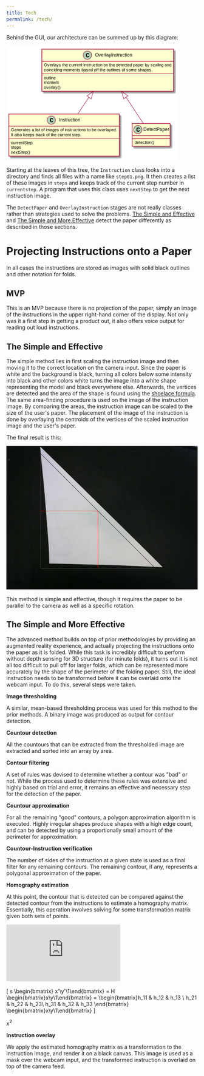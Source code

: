 ```yaml
---
title: Tech
permalink: /tech/
---
```


Behind the GUI, our architecture can be summed up by this diagram:

![](https://github.com/concavegit/cv-assisted-origami/blob/master/documents/class_diagram.png?raw=true)

Starting at the leaves of this tree, the `Instruction` class looks into a directory and finds all files with a name like `step01.png`.
It then creates a list of these images in `steps` and keeps track of the current step number in `currentstep`. A program that uses this class uses `nextStep` to get the next instruction image.

The `DetectPaper` and `OverlayInstruction` stages are not really classes rather than strategies used to solve the problems.
[The Simple and Effective](https://concavegit.github.io/cv-assisted-origami/tech/#the-simple-and-effective) and [The Simple and More Effective](https://concavegit.github.io/cv-assisted-origami/tech/#the-simple-and-more-effective) detect the paper differently as described in those sections.

# Projecting Instructions onto a Paper
In all cases the instructions are stored as images with solid black outlines and other notation for folds.

## MVP
This is an MVP because there is no projection of the paper, simply an image of the instructions in the upper right-hand corner of the display. Not only was it a first step in getting a product out, it also offers voice output for reading out loud instructions.

## The Simple and Effective
The simple method lies in first scaling the instruction image and then moving it to the correct location on the camera input.
Since the paper is white and the background is black, turning all colors below some intensity into black and other colors white turns the image into a white shape representing the model and black everywhere else. Afterwards, the vertices are detected and the area of the shape is found using the [shoelace formula](https://en.wikipedia.org/wiki/Shoelace_formula).
The same area-finding procedure is used on the image of the instruction image.
By comparing the areas, the instruction image can be scaled to the size of the user's paper.
The placement of the image of the instruction is done by overlaying the centroids of the vertices of the scaled instruction image and the user's paper.

The final result is this:

![](https://github.com/concavegit/cv-assisted-origami/raw/master/PaperPics/testresult.png)

This method is simple and effective, though it requires the paper to be parallel to the camera as well as a specific rotation.

## The Simple and More Effective

The advanced method builds on top of prior methodologies by providing an augmented reality experience, and actually projecting the instructions onto the paper as it is folded. While this task is incredibly difficult to perform without depth sensing for 3D structure (for minute folds), it turns out it is not all too difficult to pull off for larger folds, which can be represented more accurately by the shape of the perimeter of the folding paper. Still, the ideal instruction needs to be transformed before it can be overlaid onto the webcam input. To do this, several steps were taken.

  **Image thresholding**

   A similar, mean-based thresholding process was used for this method to the prior methods. A binary image was produced as output for contour detection.

  **Countour detection**

   All the countours that can be extracted from the thresholded image are extracted and sorted into an array by area.

  **Contour filtering**

   A set of rules was devised to determine whether a contour was "bad" or not. While the process used to determine these rules was extensive and highly based on trial and error, it remains an effective and necessary step for the detection of the paper.

  **Countour approximation**

   For all the remaining "good" contours, a polygon approximation algorithm is executed. Highly irregular shapes produce shapes with a high edge count, and can be detected by using a proportionally small amount of the perimeter for approximation.

  **Countour-Instruction verification**

   The number of sides of the instruction at a given state is used as a final filter for any remaining contours. The remaining contour, if any, represents a polygonal approximation of the paper.

  **Homography estimation**

   At this point, the contour that is detected can be compared against the detected contour from the instructions to estimate a homography matrix. Essentially, this operation involves solving for some transformation matrix given both sets of points.

   ![](https://latex.codecogs.com/gif.latex?s%20%5Cbegin%7Bbmatrix%7D%20x%5E%7B%27%7D%20%5C%5C%20y%5E%7B%27%7D%20%5C%5C%201%20%5Cend%7Bbmatrix%7D%20%3D%20H%20%5Cbegin%7Bbmatrix%7D%20x%20%5C%5C%20y%20%5C%5C%201%20%5Cend%7Bbmatrix%7D%20%3D%20%5Cbegin%7Bbmatrix%7D%20h_%7B11%7D%20%26%20h_%7B12%7D%20%26%20h_%7B13%7D%20%5C%5C%20h_%7B21%7D%20%26%20h_%7B22%7D%20%26%20h_%7B23%7D%20%5C%5C%20h_%7B31%7D%20%26%20h_%7B32%7D%20%26%20h_%7B33%7D%20%5Cend%7Bbmatrix%7D%20%5Cbegin%7Bbmatrix%7D%20x%20%5C%5C%20y%20%5C%5C%201%20%5Cend%7Bbmatrix%7D)

   \[
   s \begin{bmatrix} x'\\y'\\1\end{bmatrix}
   = H \begin{bmatrix}x\\y\\1\end{bmatrix}
   = \begin{bmatrix}h_11 & h_12 & h_13 \\ h_21 & h_22 & h_23\\ h_31 & h_32 & h_33 \end{bmatrix}
   \begin{bmatrix}x\\y\\1\end{bmatrix}
   \]

   $x^2$


  **Instruction overlay**

   We apply the estimated homography matrix as a transformation to the instruction image, and render it on a black canvas. This image is used as a mask over the webcam input, and the transformed instruction is overlaid on top of the camera feed.
